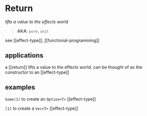 # Return

_lifts a value to the effects world_

> **AKA**: `pure`, `unit`

see [[effect-type]], [[functional-programming]]

## applications

a [[return]] lifts a value to the effects world. can be thought of as the constructor to an [[effect-type]]

## examples

`Some(1)` to create an `Option<T>` [[effect-type]]

`[1]` to create a `Vec<T>` [[effect-type]]
